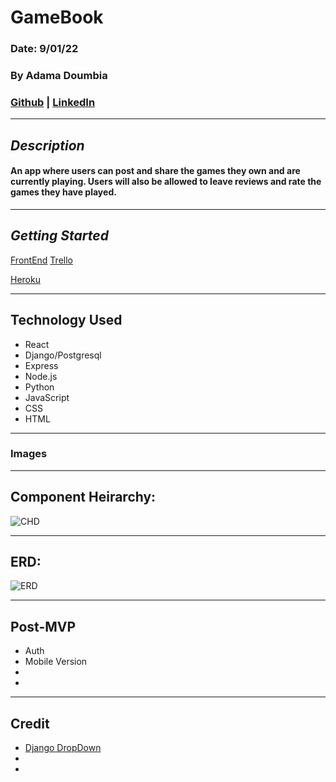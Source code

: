 # GameBook
### Date: 9/01/22
### By Adama Doumbia
### [Github](https://github.com/apd5392/) | [LinkedIn](https://www.linkedin.com/in/adama-doumbia223/)

---

## **_Description_**
#### An app where users can post and share the games they own and are currently playing. Users will also be allowed to leave reviews and rate the games they have played.
---

## **_Getting Started_**
[FrontEnd](https://github.com/apd5392/GameBook-FrontEnd-)
[Trello](https://trello.com/b/lS7oNiQX/gamebook)

[Heroku]()

---


## **Technology Used**
- React
- Django/Postgresql
- Express
- Node.js
- Python
- JavaScript
- CSS
- HTML


---
### **Images**


---

## **Component Heirarchy:**

![CHD](https://i.imgur.com/ySAInKE.png)

---
## **ERD:**

![ERD](https://i.imgur.com/jFCJX3h.png)

---

## Post-MVP

- Auth
- Mobile Version
- 
- 

---

## **Credit**
- [Django DropDown](https://stackoverflow.com/questions/31130706/dropdown-in-django-model)
-
-
